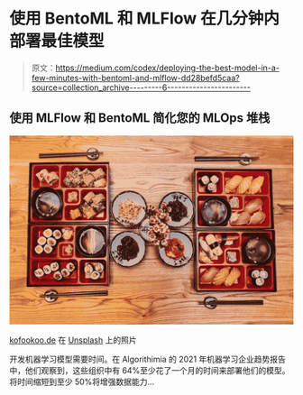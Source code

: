 # 使用 BentoML 和 MLFlow 在几分钟内部署最佳模型

> 原文：<https://medium.com/codex/deploying-the-best-model-in-a-few-minutes-with-bentoml-and-mlflow-dd28befd5caa?source=collection_archive---------6----------------------->

## 使用 MLFlow 和 BentoML 简化您的 MLOps 堆栈

![](img/083e06adccacae2018d7c04bed53506a.png)

[kofookoo.de](https://unsplash.com/@kofookoo?utm_source=medium&utm_medium=referral) 在 [Unsplash](https://unsplash.com?utm_source=medium&utm_medium=referral) 上的照片

开发机器学习模型需要时间。在 Algorithimia 的 2021 年机器学习企业趋势报告中，他们观察到，这些组织中有 64%至少花了一个月的时间来部署他们的模型。将时间缩短到至少 50%将增强数据能力…